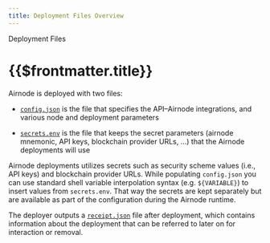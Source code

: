 ```yaml
---
title: Deployment Files Overview
---
```

<TitleSpan>Deployment Files</TitleSpan>
# {{$frontmatter.title}}

<TocHeader />
<TOC class="table-of-contents" :include-level="[2,3]" />

Airnode is deployed with two files:

- [`config.json`](config-json.md) is the file that specifies the API–Airnode integrations, and various node and
  deployment parameters

- [`secrets.env`](secrets-env.md) is the file that keeps the secret parameters (airnode mnemonic, API keys, blockchain
  provider URLs, ...) that the Airnode deployments will use

Airnode deployments utilizes secrets such as security scheme values (i.e., API keys) and blockchain provider URLs. While
populating `config.json` you can use standard shell variable interpolation syntax (e.g. `${VARIABLE}`) to insert values
from `secrets.env`. That way the secrets are kept separately but are available as part of the configuration during the
Airnode runtime.

The deployer outputs a [`receipt.json`](receipt-json.md) file after deployment, which contains information about the
deployment that can be referred to later on for interaction or removal.
